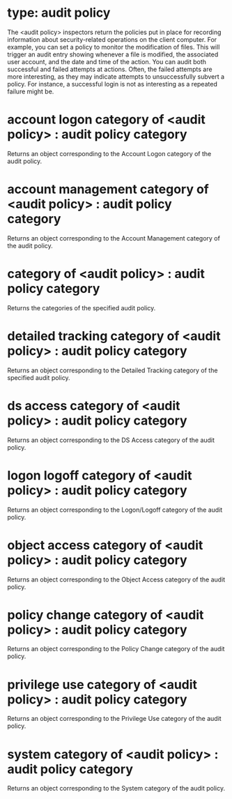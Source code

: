 # type: audit policy

The &lt;audit policy&gt; inspectors return the policies put in place for recording information about security-related operations on the client computer. For example, you can set a policy to monitor the modification of files. This will trigger an audit entry showing whenever a file is modified, the associated user account, and the date and time of the action. You can audit both successful and failed attempts at actions. Often, the failed attempts are more interesting, as they may indicate attempts to unsuccessfully subvert a policy. For instance, a successful login is not as interesting as a repeated failure might be.

# account logon category of &lt;audit policy&gt; : audit policy category

Returns an object corresponding to the Account Logon category of the audit policy.

# account management category of &lt;audit policy&gt; : audit policy category

Returns an object corresponding to the Account Management category of the audit policy.

# category of &lt;audit policy&gt; : audit policy category

Returns the categories of the specified audit policy.

# detailed tracking category of &lt;audit policy&gt; : audit policy category

Returns an object corresponding to the Detailed Tracking category of the specified audit policy.

# ds access category of &lt;audit policy&gt; : audit policy category

Returns an object corresponding to the DS Access category of the audit policy.

# logon logoff category of &lt;audit policy&gt; : audit policy category

Returns an object corresponding to the Logon/Logoff category of the audit policy.

# object access category of &lt;audit policy&gt; : audit policy category

Returns an object corresponding to the Object Access category of the audit policy.

# policy change category of &lt;audit policy&gt; : audit policy category

Returns an object corresponding to the Policy Change category of the audit policy.

# privilege use category of &lt;audit policy&gt; : audit policy category

Returns an object corresponding to the Privilege Use category of the audit policy.

# system category of &lt;audit policy&gt; : audit policy category

Returns an object corresponding to the System category of the audit policy.
